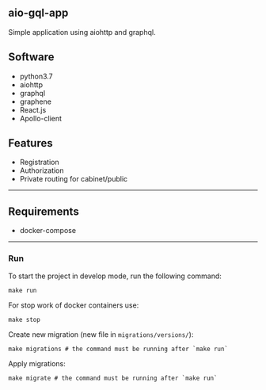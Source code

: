 
## aio-gql-app
Simple application using aiohttp and graphql.

## Software

- python3.7
- aiohttp
- graphql
- graphene
- React.js
- Apollo-client


## Features

- Registration
- Authorization
- Private routing for cabinet/public

___

## Requirements
- docker-compose

___

### Run
To start the project in develop mode, run the following command:

```
make run
```


For stop work of docker containers use:

```
make stop
```


Create new migration (new file in `migrations/versions/`):

```
make migrations # the command must be running after `make run` 
```

Apply migrations:

```
make migrate # the command must be running after `make run` 
```
